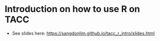 # Introduction on how to use R on TACC

* See slides here: https://sangdonlim.github.io/tacc_r_intro/slides.html
